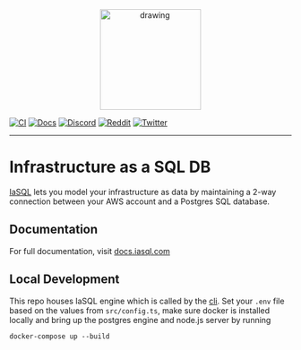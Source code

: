<div align="center">
  <img src="https://iasql.com/lib_TQbMwqDvYvWhOqVJ/jlr8dcwmlqczjmnm.png" alt="drawing" width="180"/>
</div>

[![CI](https://github.com/alantech/alan/workflows/CI/badge.svg)](https://github.com/iasql/iasql-engine/actions?query=workflow%3ACI)
[![Docs](https://img.shields.io/badge/docs-docusaurus-blue)](https://docs.iasql.com)
[![Discord](https://img.shields.io/badge/discord-iasql-purple)](https://discord.com/invite/machGGczea)
[![Reddit](https://img.shields.io/badge/reddit-iasql-red)](https://www.reddit.com/r/iasql)
[![Twitter](https://img.shields.io/badge/twitter-iasql-9cf)](https://www.twitter.com/iasql)

---

# Infrastructure as a SQL DB

[IaSQL](https://iasql.com) lets you model your infrastructure as data by maintaining a 2-way connection between your AWS account and a Postgres SQL database.

## Documentation

For full documentation, visit [docs.iasql.com](https://docs.iasql.com)

## Local Development

This repo houses IaSQL engine which is called by the [cli](https://github.com/iasql/cli). Set your `.env` file based on the values from `src/config.ts`, make sure docker is installed locally and bring up the postgres engine and node.js server by running

```
docker-compose up --build
```